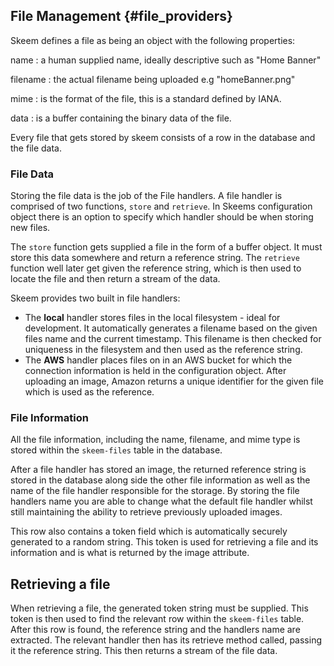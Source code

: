 ## File Management {#file_providers}

Skeem defines a file as being an object with the following properties:

name
: a human supplied name, ideally descriptive such as "Home Banner"

filename
: the actual filename being uploaded e.g "homeBanner.png"

mime
: is the format of the file, this is a standard defined by IANA.

data
: is a buffer containing the binary data of the file.

Every file that gets stored by skeem consists of a row in the database and the file data.

### File Data

Storing the file data is the job of the File handlers. A file handler is comprised of two functions, `store` and `retrieve`. In Skeems configuration object there is an option to specify which handler should be when storing new files.

The `store` function gets supplied a file in the form of a buffer object. It must store this data somewhere and return a reference string. The `retrieve` function well later get given the reference string, which is then used to locate the file and then return a stream of the data.

Skeem provides two built in file handlers:

- The **local** handler stores files in the local filesystem - ideal for development. It automatically generates a filename based on the given files name and the current timestamp. This filename is then checked for uniqueness in the filesystem and then used as the reference string.
- The **AWS** handler places files on in an AWS bucket for which the connection information is held in the configuration object. After uploading an image, Amazon returns a unique identifier for the given file which is used as the reference.

### File Information

All the file information, including the name, filename, and mime type is stored within the `skeem-files` table in the database.

After a file handler has stored an image, the returned reference string is stored in the database along side the other file information as well as the name of the file handler responsible for the storage. By storing the file handlers name you are able to change what the default file handler whilst still maintaining the ability to retrieve previously uploaded images.

This row also contains a token field which is automatically securely generated to a random string. This token is used for retrieving a file and its information and is what is returned by the image attribute.

## Retrieving a file

When retrieving a file, the generated token string must be supplied. This token is then used to find the relevant row within the `skeem-files` table. After this row is found, the reference string and the handlers name are extracted. The relevant handler then has its retrieve method called, passing it the reference string. This then returns a stream of the file data.
